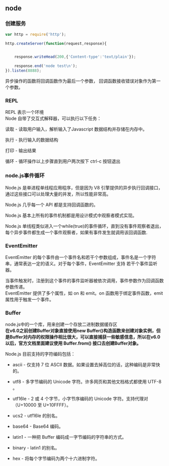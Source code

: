 <!--
 * @Author: Do not edit
 * @Date: 2020-02-10 14:51:00
 * @LastEditors  : zxd
 * @LastEditTime : 2020-02-10 18:02:49
 * @FilePath: \hello-node\learn.md
 -->
## node

### 创建服务  
```js
var http = require('http');

http.createServer(function(request,response){


    response.writeHead(200,{'Content-type':'text/plain'});

    response.end('node test\n');
}).listen(8888);
```

异步操作的函数将回调函数作为最后一个参数， 回调函数接收错误对象作为第一个参数。
### REPL  
REPL 表示一个环境  
Node 自带了交互式解释器，可以执行以下任务：

读取 - 读取用户输入，解析输入了Javascript 数据结构并存储在内存中。

执行 - 执行输入的数据结构

打印 - 输出结果

循环 - 循环操作以上步骤直到用户两次按下 ctrl-c 按钮退出

### node.js事件循环  
Node.js 是单进程单线程应用程序，但是因为 V8 引擎提供的异步执行回调接口，通过这些接口可以处理大量的并发，所以性能非常高。

Node.js 几乎每一个 API 都是支持回调函数的。

Node.js 基本上所有的事件机制都是用设计模式中观察者模式实现。

Node.js 单线程类似进入一个while(true)的事件循环，直到没有事件观察者退出，每个异步事件都生成一个事件观察者，如果有事件发生就调用该回调函数.

### EventEmitter  
EventEmitter 的每个事件由一个事件名和若干个参数组成，事件名是一个字符串，通常表达一定的语义。对于每个事件，EventEmitter 支持 若干个事件监听器。

当事件触发时，注册到这个事件的事件监听器被依次调用，事件参数作为回调函数参数传递。  
EventEmitter 提供了多个属性，如 on 和 emit。on 函数用于绑定事件函数，emit 属性用于触发一个事件。

### Buffer  
node.js中的一个库，用来创建一个存放二进制数据缓存区  
**在v6.0之前创建Buffer对象直接使用new Buffer()构造函数来创建对象实例，但是Buffer对内存的权限操作相比很大，可以直接捕获一些敏感信息，所以在v6.0以后，官方文档里面建议使用 Buffer.from() 接口去创建Buffer对象。**

Node.js 目前支持的字符编码包括：

* ascii - 仅支持 7 位 ASCII 数据。如果设置去掉高位的话，这种编码是非常快的。

* utf8 - 多字节编码的 Unicode 字符。许多网页和其他文档格式都使用 UTF-8 。

* utf16le - 2 或 4 个字节，小字节序编码的 Unicode 字符。支持代理对（U+10000 至 U+10FFFF）。

* ucs2 - utf16le 的别名。

* base64 - Base64 编码。

* latin1 - 一种把 Buffer 编码成一字节编码的字符串的方式。

* binary - latin1 的别名。

* hex - 将每个字节编码为两个十六进制字符。
